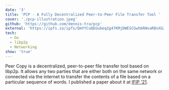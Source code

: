 ```yaml
---
date: '3'
title: 'PCP - A Fully Decentralized Peer-to-Peer File Transfer Tool	'
cover: './pcp-illustration.jpeg'
github: 'https://github.com/dennis-tra/pcp'
external: 'https://ipfs.io/ipfs/QmYYCuQEGubeq2g47KMjDWESCGwhbRWvaRBvXGZTpVyji4'
tech:
  - Go
  - libp2p
  - Networking
show: 'true'
---
```


Peer Copy is a decentralized, peer-to-peer file transfer tool based on libp2p. It allows any two parties that are either both on the same network or connected via the internet to transfer the contents of a file based on a particular sequence of words. I published a paper about it at [IFIP '21](https://networking.ifip.org/2021/).
